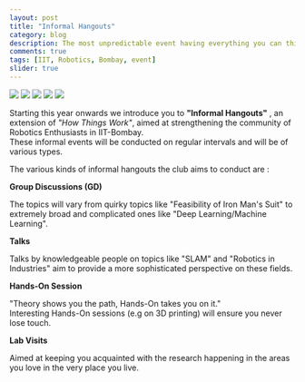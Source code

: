 ```yaml
---
layout: post
title: "Informal Hangouts"
category: blog
description: The most unpredictable event having everything you can think of.
comments: true
tags: [IIT, Robotics, Bombay, event]
slider: true
---
```


<div id="sliderFrame">
    <div id="slider">
        <img src="{{ site.url }}/images/Informal_Hangouts/IH1.jpg"/>
        <img src="{{ site.url }}/images/Informal_Hangouts/IH2.jpg" />
        <img src="{{ site.url }}/images/Informal_Hangouts/IH3.jpg" />
        <img src="{{ site.url }}/images/Informal_Hangouts/IH4.jpg" />
        <img src="{{ site.url }}/images/Informal_Hangouts/IH5.jpg" />
    </div>
</div>

Starting this year onwards we introduce you to __"Informal Hangouts"__ , an extension of <em>"How Things Work"</em>, aimed at strengthening the community of Robotics Enthusiasts in IIT-Bombay.  
These informal events will be conducted on regular intervals and will be of various types.  


The various kinds of informal hangouts the club aims to conduct are :

**Group Discussions (GD)**

The topics will vary from quirky topics like "Feasibility of Iron Man's Suit" to extremely broad and complicated ones like "Deep Learning/Machine Learning".

**Talks**

Talks by knowledgeable people on topics like "SLAM" and "Robotics in Industries" aim to provide a more sophisticated perspective on these fields. 

**Hands-On Session**

"Theory shows you the path, Hands-On takes you on it."    
Interesting Hands-On sessions (e.g on 3D printing) will ensure you never lose touch.

**Lab Visits**

Aimed at keeping you acquainted with the research happening in the areas you love in the very place you live.  
